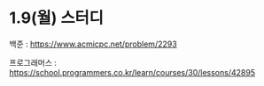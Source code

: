 # 1.9(월) 스터디

백준 : https://www.acmicpc.net/problem/2293

프로그래머스 : https://school.programmers.co.kr/learn/courses/30/lessons/42895
